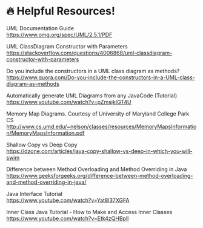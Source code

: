 # 🔥 Helpful Resources!   

UML Documentation Guide   
https://www.omg.org/spec/UML/2.5.1/PDF    
    
UML ClassDiagram Constructor with Parameters   
https://stackoverflow.com/questions/4006868/uml-classdiagram-constructor-with-parameters    
   
      
Do you include the constructors in a UML class diagram as methods?    
https://www.quora.com/Do-you-include-the-constructors-in-a-UML-class-diagram-as-methods    
     
Automatically generate UML Diagrams from any JavaCode (Tutorial)   
https://www.youtube.com/watch?v=pZmsjkIGT4U    
    
Memory Map Diagrams. Courtesy of University of Maryland College Park CS
http://www.cs.umd.edu/~nelson/classes/resources/MemoryMapsInformation/MemoryMapsInformation.pdf    
    
Shallow Copy vs Deep Copy   
https://dzone.com/articles/java-copy-shallow-vs-deep-in-which-you-will-swim   
   
Difference between Method Overloading and Method Overriding in Java   
https://www.geeksforgeeks.org/difference-between-method-overloading-and-method-overriding-in-java/   
  
Java Interface Tutorial   
https://www.youtube.com/watch?v=Yat8l37XGFA   
   
Inner Class Java Tutorial - How to Make and Access Inner Classes  
https://www.youtube.com/watch?v=Etk4zQHBplI
